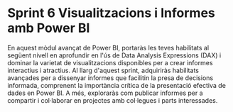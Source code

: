 # Sprint 6 Visualitzacions i Informes amb Power BI

En aquest mòdul avançat de Power BI, portaràs les teves habilitats al següent nivell en aprofundir en l'ús de Data Analysis Expressions (DAX) i dominar la varietat de visualitzacions disponibles per a crear informes interactius i atractius. Al llarg d'aquest sprint, adquiriràs habilitats avançades per a dissenyar informes que facilitin la presa de decisions informada, comprenent la importància crítica de la presentació efectiva de dades en Power BI. A més, exploraràs com publicar informes per a compartir i col·laborar en projectes amb col·legues i parts interessades.
